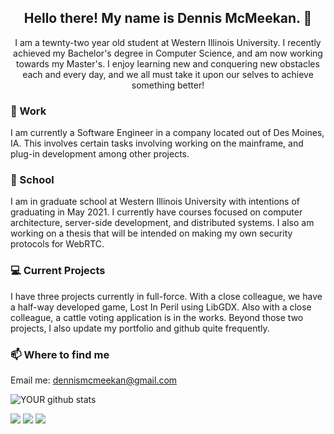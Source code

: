 <h2 align="center">Hello there! My name is Dennis McMeekan. 👋</h2>
<p align="center">I am a tewnty-two year old student at Western Illinois University.
  I recently achieved my Bachelor's degree in Computer Science, and am now working 
  towards my Master's. I enjoy learning new and conquering new obstacles each and 
  every day, and we all must take it upon our selves to achieve something better!
</p>
<!--
**dmcmeekan9/dmcmeekan9** is a ✨ _special_ ✨ repository because its `README.md` (this file) appears on your GitHub profile.
--!>

### 💼 Work
I am currently a Software Engineer in a company located out of Des Moines, IA.
This involves certain tasks involving working on the mainframe,
and plug-in development among other projects. 

### 🔭 School
I am in graduate school at Western Illinois University with intentions
of graduating in May 2021. I currently have courses focused on computer architecture,
server-side development, and distributed systems. I also am working on a thesis
that will be intended on making my own security protocols for WebRTC. <br>
### 💻 Current Projects
I have three projects currently in full-force.
With a close colleague, we have a half-way developed game, Lost In Peril using LibGDX.
Also with a close colleague, a cattle voting application is in the works.
Beyond those two projects, I also update my portfolio and github quite frequently.
### 📫 Where to find me
Email me: dennismcmeekan@gmail.com





<!--img src="https://github.com/pr2tik1/pr2tik1/blob/master/IMAGE-NAME" -->

![YOUR github stats](https://github-readme-stats.vercel.app/api?username=dmcmeekan9&show_icons=true&theme=buefy)

[<img src="https://img.shields.io/badge/twitter-%231DA1F2.svg?&style=for-the-badge&logo=twitter&logoColor=white" />](https://twitter.com/dmcmeekan9) [<img src="https://img.shields.io/badge/linkedin-%230077B5.svg?&style=for-the-badge&logo=linkedin&logoColor=white" />](https://www.linkedin.com/in/dmcmeekan/) [<img src = "https://img.shields.io/badge/instagram-%23E4405F.svg?&style=for-the-badge&logo=instagram&logoColor=white">](https://www.instagram.com/dmcmeekan9/) 
